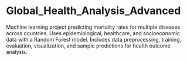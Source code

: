 # Global_Health_Analysis_Advanced
Machine learning project predicting mortality rates for multiple diseases across countries. Uses epidemiological, healthcare, and socioeconomic data with a Random Forest model. Includes data preprocessing, training, evaluation, visualization, and sample predictions for health outcome analysis.
